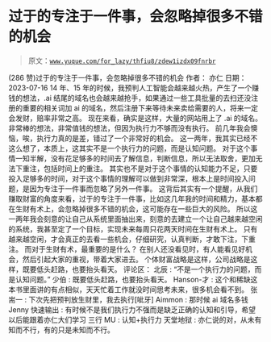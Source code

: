 # 过于的专注于一件事，会忽略掉很多不错的机会

> 原文：[`www.yuque.com/for_lazy/thfiu8/zdew1izdx09fnrbr`](https://www.yuque.com/for_lazy/thfiu8/zdew1izdx09fnrbr)

<ne-h2 id="65c63952" data-lake-id="65c63952"><ne-heading-ext><ne-heading-anchor></ne-heading-anchor><ne-heading-fold></ne-heading-fold></ne-heading-ext><ne-heading-content><ne-text id="ueadde1bb">(286 赞)过于的专注于一件事，会忽略掉很多不错的机会</ne-text></ne-heading-content></ne-h2> <ne-p id="u5a3c1233" data-lake-id="u5a3c1233"><ne-text id="u3767fad0">作者： 亦仁</ne-text></ne-p> <ne-p id="u5a48a48b" data-lake-id="u5a48a48b"><ne-text id="u36ad2f6d">日期：2023-07-16</ne-text></ne-p> <ne-p id="ub3b68c55" data-lake-id="ub3b68c55"><ne-text id="ufb7af728">14 年、15 年的时候，我预判人工智能会越来越火热，产生了一个赚钱的想法，.ai 结尾的域名也会越来越抢手，如果通过一些工具批量的去扫还没注册的重要的相关词加 ai 的域名，然后注册下来等待未来卖给需要的人，将来一定会发财，赔率非常之高。</ne-text></ne-p> <ne-p id="u3151c563" data-lake-id="u3151c563"><ne-text id="u02bd7faa">现在来看，确实是这样，大量的网站用上了 .ai 的域名。</ne-text></ne-p> <ne-p id="u2605ec03" data-lake-id="u2605ec03"><ne-text id="u0f3ea78f">非常棒的想法，非常值钱的想法，但因为执行力不够而没有执行。</ne-text></ne-p> <ne-p id="ufe29102a" data-lake-id="ufe29102a"><ne-text id="u1c05ee7d">前几年我会懊恼，唉，执行力真的是差，错过了一个非常好的机会。</ne-text></ne-p> <ne-p id="u804889d4" data-lake-id="u804889d4"><ne-text id="udb208513">这一两年，我其实已经不这么想了，本质上，这其实不是一个执行力的问题，而是认知问题。</ne-text></ne-p> <ne-p id="uc3a1a38e" data-lake-id="uc3a1a38e"><ne-text id="u6f1934a2">对于这个事情一知半解，没有花足够多的时间去了解信息，判断信息，所以无法取舍，更加无法下重注，包括时间上的重注。</ne-text></ne-p> <ne-p id="u1f2ba15a" data-lake-id="u1f2ba15a"><ne-text id="u9314e6a4">其实也不是对于这个事情的认知能力不足，只要投入足够多的时间，对于这个事情的理解可以做到非常深，根本上是时间投入问题，是因为专注于一件事而忽略了另外一件事。</ne-text></ne-p> <ne-p id="u553bb797" data-lake-id="u553bb797"><ne-text id="u5f798ffc">这背后其实有一个提醒，从我们赚取财富的角度来看，过于的专注于一件事，比如这几年我的时间和精力，基本都在生财有术上，会忽略掉很多不错的机会，这可能存在一些巨大的风险。</ne-text></ne-p> <ne-p id="u41af50dd" data-lake-id="u41af50dd"><ne-text id="u1e216103">所以这一两年我会刻意的让自己从系统里面抽出来，刻意的去建立一个让自己越来越空闲的系统，我甚至定了一个目标，实现未来每周只花两天时间在生财有术上。</ne-text></ne-p> <ne-p id="u1dc124aa" data-lake-id="u1dc124aa"><ne-text id="u3e7287b9">只有越来越空闲，才会真正的去看一些机会，仔细研究，认真判断，才敢下注，下重注。</ne-text></ne-p> <ne-p id="u54cfba39" data-lake-id="u54cfba39"><ne-text id="u94e894ca">而对于生财有术，最重要的是什么？ 在别人还没看见时，有人能看见好机会，然后引起大家的重视，带着大家进去。</ne-text></ne-p> <ne-p id="u24f27c45" data-lake-id="u24f27c45"><ne-text id="u9fde46d7">个体财富战略是这样，公司战略是这样，既要低头赶路，也要抬头看天。</ne-text></ne-p> <ne-hole id="ud6d881de" data-lake-id="ud6d881de"><ne-card data-card-name="hr" data-card-type="block" id="oxkPY" data-event-boundary="card"><ne-p id="u47ec3a45" data-lake-id="u47ec3a45"><ne-text id="ufcc23ade">评论区：</ne-text></ne-p> <ne-p id="ua0e895c0" data-lake-id="ua0e895c0"><ne-text id="u5bbce1df">北辰 : “不是一个执行力的问题，而是认知问题。”</ne-text> <ne-text id="u5e14b4fb">少伯 : 既要低头赶路，也要抬头看天。</ne-text> <ne-text id="u0e7429d0">Hanson-才 : 这个和稀缺这本书里面讲的有点相似，天天忙着工作就没时间思考未来，很多机会看不到。</ne-text> <ne-text id="u7eb2b41a">张耑一 : 下次先把预判放生财里，我去执行[呲牙]</ne-text> <ne-text id="ud73ca9ae">Aimmon : 那时候 ai 域名多钱</ne-text> <ne-text id="u209670b0">Jenny 快速输出 : 有时候不是我们执行力不强而是缺乏正确的认知和引导，希望以后能跟着亦仁大们学习</ne-text> <ne-text id="u41066fef">三行 MU : 认知+执行力</ne-text> <ne-text id="uf906c441">天堂地狱 : 亦仁说的对，从未有知而不行，有的只是未知而不行。</ne-text></ne-p></ne-card></ne-hole>